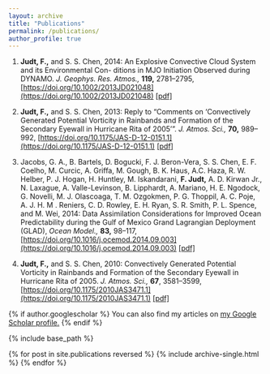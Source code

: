 ```yaml
---
layout: archive
title: "Publications"
permalink: /publications/
author_profile: true
---
```



1. **Judt, F.,** and S. S. Chen, 2014: An Explosive Convective Cloud System and its Environmental Con- ditions in MJO Initiation Observed during DYNAMO. *J. Geophys. Res. Atmos.,* **119,** 2781–2795, [https://doi.org/10.1002/2013JD021048](https://doi.org/10.1002/2013JD021048) [[pdf]](https://falkojudt.github.io/files/Judt%20and%20Chen%202014%20-%20An%20explosive%20convective%20cloud%20system%20and%20its%20environmental%20conditions%20in%20MJO%20initiation%20observed%20during%20DYNAMO.pdf)

2. **Judt, F.,** and S. S. Chen, 2013: Reply to “Comments on ‘Convectively Generated Potential Vorticity in Rainbands and Formation of the Secondary Eyewall in Hurricane Rita of 2005’”. *J. Atmos. Sci.,* **70,** 989–992, [https://doi.org/10.1175/JAS-D-12-0151.1](https://doi.org/10.1175/JAS-D-12-0151.1)     [[pdf]](https://falkojudt.github.io/files/Judt%20and%20Chen%202013%20-%20Reply%20to%20“Comments%20on%20‘Convectively%20Generated%20Poten%20...%20ds%20and%20Formation%20of%20the%20Secondary%20Eyewall%20in%20Hurricane%20Rita%20of%202005'”.pdf)

3. Jacobs, G. A., B. Bartels, D. Bogucki, F. J. Beron-Vera, S. S. Chen, E. F. Coelho, M. Curcic, A. Griffa, M. Gough, B. K. Haus, A.C. Haza, R. W. Helber, P. J. Hogan, H. Huntley, M. Iskandarani, **F. Judt,** A. D. Kirwan Jr., N. Laxague, A. Valle-Levinson, B. Lipphardt, A. Mariano, H. E. Ngodock, G. Novelli, M. J. Olascoaga, T. M. Ozgokmen, P. G. Thoppil, A. C. Poje, A. J. H. M . Reniers, C. D. Rowley, E. H. Ryan, S. R. Smith, P. L. Spence, and M. Wei, 2014: Data Assimilation Considerations for Improved Ocean Predictability during the Gulf of Mexico Grand Lagrangian Deployment (GLAD), *Ocean Model.,* **83,** 98–117, [https://doi.org/10.1016/j.ocemod.2014.09.003](https://doi.org/10.1016/j.ocemod.2014.09.003) [[pdf]](https://falkojudt.github.io/files/Jacobs%20et%20al.%202014%20-%20Data%20assimilation%20considerations%20for%20improved%20ocean%20...%20tability%20during%20the%20Gulf%20of%20Mexico%20Grand%20Lagrangian%20Deployment%20(GLAD).pdf)

4. **Judt, F.,** and S. S. Chen, 2010: Convectively Generated Potential Vorticity in Rainbands and Formation of the Secondary Eyewall in Hurricane Rita of 2005. *J. Atmos. Sci.,* **67**, 3581–3599, [https://doi.org/10.1175/2010JAS3471.1](https://doi.org/10.1175/2010JAS3471.1) [[pdf]](https://falkojudt.github.io/files/Judt%20and%20Chen%202010%20-%20Convectively%20Generated%20Potential%20Vorticity%20in%20Rainbands%20and%20Formation%20of%20the%20Secondary%20Eyewall%20in%20Hurricane%20Rita%20of%202005.pdf)


{% if author.googlescholar %}
  You can also find my articles on <u><a href="{{author.googlescholar}}">my Google Scholar profile</a>.</u>
{% endif %}

{% include base_path %}

{% for post in site.publications reversed %}
  {% include archive-single.html %}
{% endfor %}
